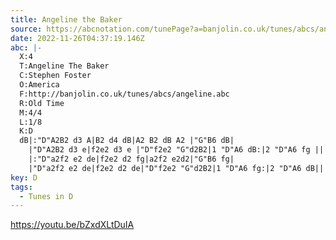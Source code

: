 ```yaml
---
title: Angeline the Baker
source: https://abcnotation.com/tunePage?a=banjolin.co.uk/tunes/abcs/angeline/0000
date: 2022-11-26T04:37:19.146Z
abc: |-
  X:4
  T:Angeline The Baker
  C:Stephen Foster
  O:America
  F:http://banjolin.co.uk/tunes/abcs/angeline.abc
  R:Old Time
  M:4/4
  L:1/8
  K:D
  dB|:"D"A2B2 d3 A|B2 d4 dB|A2 B2 dB A2 |"G"B6 dB|
    |"D"A2B2 d3 e|f2e2 d3 e |"D"f2e2 "G"d2B2|1 "D"A6 dB:|2 "D"A6 fg ||
    |:"D"a2f2 e2 de|f2e2 d2 fg|a2f2 e2d2|"G"B6 fg|
    |"D"a2f2 e2 de|f2e2 d2 de|"D"f2e2 "G"d2B2|1 "D"A6 fg:|2 "D"A6 dB||
key: D
tags:
  - Tunes in D
---
```

https://youtu.be/bZxdXLtDuIA